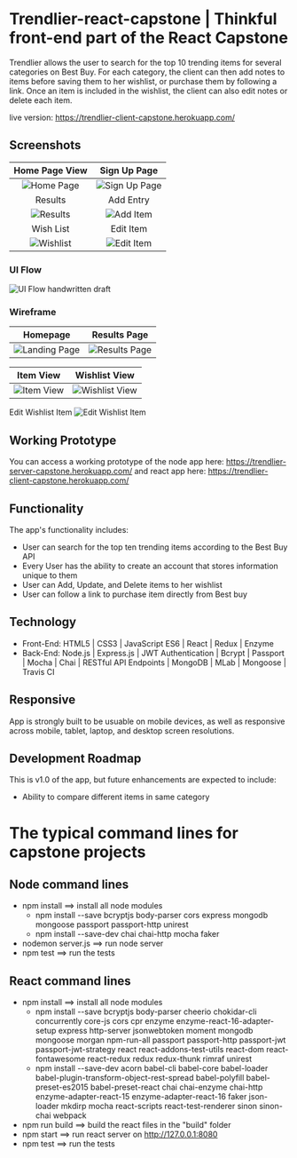 # Trendlier-react-capstone | Thinkful front-end part of the React Capstone
Trendlier allows the user to search for the top 10 trending items for several categories on Best Buy.   For each category, the client can then add notes to items before saving them to her wishlist, or purchase them by following a link.  Once an item is included in the wishlist, the client can also edit notes or delete each item.   

live version:   https://trendlier-client-capstone.herokuapp.com/

## Screenshots

Home Page View | Sign Up Page
:-------------------------:|:-------------------------:
![Home Page](https://github.com/ElenaG518/trendlier-server-capstone/blob/master/github-images/intro.jpg)  |  ![Sign Up Page](https://github.com/ElenaG518/trendlier-server-capstone/blob/master/github-images/signup.jpg)
Results | Add Entry
![Results](https://github.com/ElenaG518/trendlier-server-capstone/blob/master/github-images/results-page.jpg) |  ![Add Item](https://github.com/ElenaG518/trendlier-server-capstone/blob/master/github-images/itemdetails.jpg) 
Wish List | Edit Item
![Wishlist](https://github.com/ElenaG518/trendlier-server-capstone/blob/master/github-images/wishlistscreen.jpg) |  ![Edit Item](https://github.com/ElenaG518/trendlier-server-capstone/blob/master/github-images/edit-item.jpg) 


### UI Flow
![UI Flow handwritten draft](https://github.com/ElenaG518/trendlier-server-capstone/blob/master/github-images/flow.jpg)

### Wireframe 
Homepage| Results Page
:-------------------------:|:-------------------------:
![Landing Page](https://github.com/ElenaG518/trendlier-server-capstone/blob/master/github-images/landingpage.jpg)| ![Results Page](https://github.com/ElenaG518/trendlier-server-capstone/blob/master/github-images/results.jpg)

Item View| Wishlist View
:-------------------------:|:-------------------------:
![Item View](https://github.com/ElenaG518/trendlier-server-capstone/blob/master/github-images/single.jpg)| ![Wishlist View](https://github.com/ElenaG518/trendlier-server-capstone/blob/master/github-images/wishlist.jpg)

Edit Wishlist Item
![Edit Wishlist Item](https://github.com/ElenaG518/trendlier-server-capstone/blob/master/github-images/edit.jpg)

## Working Prototype
You can access a working prototype of the node app here: https://trendlier-server-capstone.herokuapp.com/ and react app here: 
https://trendlier-client-capstone.herokuapp.com/



## Functionality
The app's functionality includes:
* User can search for the top ten trending items according to the Best Buy API
* Every User has the ability to create an account that stores information unique to them
* User can Add, Update, and Delete items to her wishlist 
* User can follow a link to purchase item directly from Best buy

## Technology
* Front-End: HTML5 | CSS3 | JavaScript ES6 | React | Redux | Enzyme
* Back-End: Node.js | Express.js | JWT Authentication | Bcrypt | Passport | Mocha | Chai | RESTful API Endpoints | MongoDB | MLab | Mongoose | Travis CI



## Responsive
App is strongly built to be usuable on mobile devices, as well as responsive across mobile, tablet, laptop, and desktop screen resolutions.

## Development Roadmap
This is v1.0 of the app, but future enhancements are expected to include:
* Ability to compare different items in same category

#  The typical command lines for capstone projects

## Node command lines
* npm install ==> install all node modules
    * npm install --save bcryptjs body-parser cors express mongodb mongoose passport passport-http unirest
    * npm install --save-dev chai chai-http mocha faker
* nodemon server.js ==> run node server
* npm test ==> run the tests

## React command lines
* npm install ==> install all node modules
    * npm install --save bcryptjs body-parser cheerio chokidar-cli concurrently core-js cors cpr enzyme enzyme-react-16-adapter-setup express http-server jsonwebtoken moment mongodb mongoose morgan npm-run-all passport passport-http passport-jwt passport-jwt-strategy react react-addons-test-utils react-dom react-fontawesome react-redux redux redux-thunk rimraf unirest
    * npm install --save-dev acorn babel-cli babel-core babel-loader babel-plugin-transform-object-rest-spread babel-polyfill babel-preset-es2015 babel-preset-react chai chai-enzyme chai-http enzyme-adapter-react-15 enzyme-adapter-react-16 faker json-loader mkdirp mocha react-scripts react-test-renderer sinon sinon-chai webpack
* npm run build ==> build the react files in the "build" folder
* npm start ==> run react server on http://127.0.0.1:8080
* npm test ==> run the tests